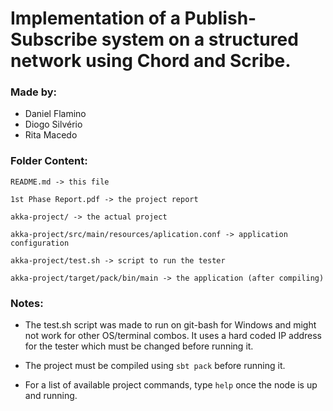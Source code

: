 # Implementation of a Publish-Subscribe system on a structured network using Chord and Scribe.

### Made by:

* Daniel Flamino
* Diogo Silvério
* Rita Macedo

### Folder Content:
```
README.md -> this file

1st Phase Report.pdf -> the project report

akka-project/ -> the actual project

akka-project/src/main/resources/aplication.conf -> application configuration

akka-project/test.sh -> script to run the tester

akka-project/target/pack/bin/main -> the application (after compiling)
```

### Notes:

* The test.sh script was made to run on git-bash for Windows and might not work
for other OS/terminal combos. It uses a hard coded IP address for the tester
which must be changed before running it.

* The project must be compiled using `sbt pack` before running it.

* For a list of available project commands, type `help` once the node is up and
running.
